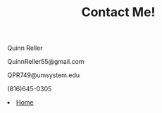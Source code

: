 <!DOCTYPE html>
<html>
    
<body>
    <header>
        <h1>Contact Me!</h1>
    </header>
    <main>
        <p>
            Quinn Reller
        </p>
        <p>
            QuinnReller55@gmail.com
        </p>
        <p>
            QPR749@umsystem.edu
        </p>
        <p>
            (816)645-0305
        </p>
    </main>
    <section>
        <li>  
            <a href="README.md">Home</a>
        </li>
    </section>
</body>
</html>